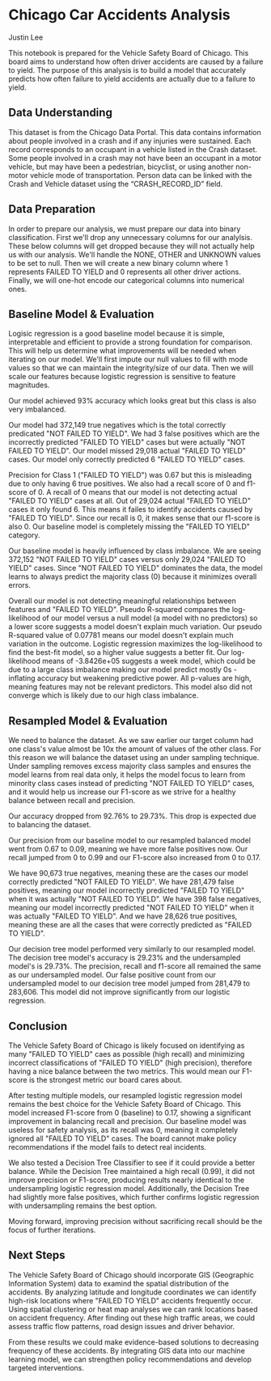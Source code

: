 
# Chicago Car Accidents Analysis

Justin Lee

This notebook is prepared for the Vehicle Safety Board of Chicago. This board aims to understand how often driver accidents are caused by a failure to yield. The purpose of this analysis is to build a model that accurately predicts how often failure to yield accidents are actually due to a failure to yield.

## Data Understanding
This dataset is from the Chicago Data Portal. This data contains information about people involved in a crash and if any injuries were sustained. Each record corresponds to an occupant in a vehicle listed in the Crash dataset. Some people involved in a crash may not have been an occupant in a motor vehicle, but may have been a pedestrian, bicyclist, or using another non-motor vehicle mode of transportation. Person data can be linked with the Crash and Vehicle dataset using the “CRASH_RECORD_ID” field.
## Data Preparation
In order to prepare our analysis, we must prepare our data into binary classification. First we'll drop any unnecessary columns for our analylsis. These below columns will get dropped because they will not actually help us with our analysis. We'll handle the NONE, OTHER and UNKNOWN values to be set to null. Then we will create a new binary column where 1 represents FAILED TO YIELD and 0 represents all other driver actions. Finally, we will one-hot encode our categorical columns into numerical ones.
##  Baseline Model & Evaluation
Logisic regression is a good baseline model because it is simple, interpretable and efficient to provide a strong foundation for comparison. This will help us determine what improvements will be needed when iterating on our model. We'll first impute our null values to fill with mode values so that we can maintain the integrity/size of our data. Then we will scale our features because logistic regression is sensitive to feature magnitudes.

Our model achieved 93% accuracy which looks great but this class is also very imbalanced.

Our model had 372,149 true negatives which is the total correctly predicated "NOT FAILED TO YIELD". We had 3 false positives which are the incorrectly predicted "FAILED TO YIELD" cases but were actually "NOT FAILED TO YIELD". Our model missed 29,018 actual "FAILED TO YIELD" cases. Our model only correctly predicted 6 "FAILED TO YIELD" cases.

Precision for Class 1 ("FAILED TO YIELD") was 0.67 but this is misleading due to only having 6 true positives. We also had a recall score of 0 and f1-score of 0. A recall of 0 means that our model is not detecting actual "FAILED TO YIELD" cases at all. Out of 29,024 actual "FAILED TO YIELD" cases it only found 6. This means it failes to identify accidents caused by "FAILED TO YIELD". Since our recall is 0, it makes sense that our f1-score is also 0. Our baseline model is completely missing the "FAILED TO YIELD" category.

Our baseline model is heavily influenced by class imbalance. We are seeing 372,152 "NOT FAILED TO YIELD" cases versus only 29,024 "FAILED TO YIELD" cases. Since "NOT FAILED TO YIELD" dominates the data, the model learns to always predict the majority class (0) because it minimizes overall errors.

Overall our model is not detecting meaningful relationships between features and "FAILED TO YIELD". Pseudo R-squared compares the log-likelihood of our model versus a null model (a model with no predictors) so a lower score suggests a model doesn't explain much variation. Our pseudo R-squared value of 0.07781 means our model doesn't explain much variation in the outcome. Logistic regression maximizes the log-likelihood to find the best-fit model, so a higher value suggests a better fit. Our log-likelihood means of -3.8426e+05 suggests a week model, which could be due to a large class imbalance making our model predict mostly 0s - inflating accuracy but weakening predictive power. All p-values are high, meaning features may not be relevant predictors. This model also did not converge which is likely due to our high class imbalance.
## Resampled Model & Evaluation
We need to balance the dataset. As we saw earlier our target column had one class's value almost be 10x the amount of values of the other class. For this reason we will balance the dataset using an under sampling technique. Under sampling removes excess majority class samples and ensures the model learns from real data only, it helps the model focus to learn from minority class cases instead of predicting "NOT FAILED TO YIELD" cases, and it would help us increase our F1-score as we strive for a healthy balance between recall and precision.

Our accuracy dropped from 92.76% to 29.73%. This drop is expected due to balancing the dataset.

Our precision from our baseline model to our resampled balanced model went from 0.67 to 0.09, meaning we have more false positives now. Our recall jumped from 0 to 0.99 and our F1-score also increased from 0 to 0.17.

We have 90,673 true negatives, meaning these are the cases our model correctly predicted "NOT FAILED TO YIELD". We have 281,479 false positives, meaning our model incorrectly predicted "FAILED TO YIELD" when it was actually "NOT FAILED TO YIELD". We have 398 false negatives, meaning our model incorrectly predicted "NOT FAILED TO YIELD" when it was actually "FAILED TO YIELD". And we have 28,626 true positives, meaning these are all the cases that were correctly predicted as "FAILED TO YIELD".

Our decision tree model performed very similarly to our resampled model. The decision tree model's accuracy is 29.23% and the undersampled model's is 29.73%. The precision, recall and f1-score all remained the same as our undersampled model. Our false positive count from our undersampled model to our decision tree model jumped from 281,479 to 283,606. This model did not improve significantly from our logistic regression.
## Conclusion
The Vehicle Safety Board of Chicago is likely focused on identifying as many "FAILED TO YIELD" caes as possible (high recall) and minimizing incorrect classifications of "FAILED TO YIELD" (high precision), therefore having a nice balance between the two metrics. This would mean our F1-score is the strongest metric our board cares about.

After testing multiple models, our resampled logistic regression model remains the best choice for the Vehicle Safety Board of Chicago. This model increased F1-score from 0 (baseline) to 0.17, showing a significant improvement in balancing recall and precision. Our baseline model was useless for safety analysis, as its recall was 0, meaning it completely ignored all "FAILED TO YIELD" cases. The board cannot make policy recommendations if the model fails to detect real incidents.

We also tested a Decision Tree Classifier to see if it could provide a better balance. While the Decision Tree maintained a high recall (0.99), it did not improve precision or F1-score, producing results nearly identical to the undersampling logistic regression model. Additionally, the Decision Tree had slightly more false positives, which further confirms logistic regression with undersampling remains the best option.

Moving forward, improving precision without sacrificing recall should be the focus of further iterations.
## Next Steps
The Vehicle Safety Board of Chicago should incorporate GIS (Geographic Information System) data to examind the spatial distribution of the accidents. By analyzing latitude and longitude coordinates we can identify high-risk locations where "FAILED TO YIELD" accidents frequently occur. Using spatial clustering or heat map analyses we can rank locations based on accident frequency. After finding out these high traffic areas, we could assess traffic flow patterns, road design issues and driver behavior.

From these results we could make evidence-based solutions to decreasing frequency of these accidents. By integrating GIS data into our machine learning model, we can strengthen policy recommendations and develop targeted interventions.
